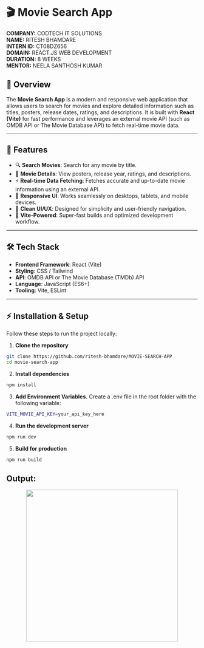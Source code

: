 # 🎬 Movie Search App

**COMPANY:** CODTECH IT SOLUTIONS  
**NAME:** RITESH BHAMDARE   
**INTERN ID:** CT08DZ656  
**DOMAIN:** REACT.JS WEB DEVELOPMENT  
**DURATION:** 8 WEEKS  
**MENTOR:** NEELA SANTHOSH KUMAR  

## 🌟 Overview

The **Movie Search App** is a modern and responsive web application that allows users to search for movies and explore detailed information such as titles, posters, release dates, ratings, and descriptions. It is built with **React (Vite)** for fast performance and leverages an external movie API (such as OMDB API or The Movie Database API) to fetch real-time movie data.

---

## 🌟 Features

- 🔍 **Search Movies**: Search for any movie by title.
- 🎥 **Movie Details**: View posters, release year, ratings, and descriptions.
- ⚡ **Real-time Data Fetching**: Fetches accurate and up-to-date movie information using an external API.
- 📱 **Responsive UI**: Works seamlessly on desktops, tablets, and mobile devices.
- 🎨 **Clean UI/UX**: Designed for simplicity and user-friendly navigation.
- 🚀 **Vite-Powered**: Super-fast builds and optimized development workflow.

---

## 🛠️ Tech Stack

- **Frontend Framework**: React (Vite)
- **Styling**: CSS / Tailwind
- **API**: OMDB API or The Movie Database (TMDb) API
- **Language**: JavaScript (ES6+)
- **Tooling**: Vite, ESLint

---

## ⚡ Installation & Setup

Follow these steps to run the project locally:

1. **Clone the repository**
```bash
git clone https://github.com/ritesh-bhamdare/MOVIE-SEARCH-APP
cd movie-search-app
```
2. **Install dependencies**
```bash
npm install
```
3. **Add Environment Variables.**
Create a .env file in the root folder with the following variable:
```bash
VITE_MOVIE_API_KEY=your_api_key_here
```
4. **Run the development server**
```bash
npm run dev
```
5. **Build for production**
```bash
npm run build
```
## Output:

<p align="center">
  <img src="https://github.com/user-attachments/assets/36352360-f92b-46af-8826-112fd886f14e" width="400" />
</p>
